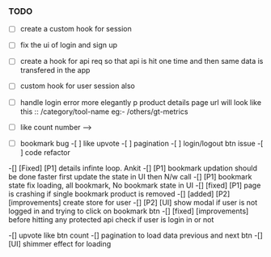 ### TODO

- [ ] create a custom hook for session
- [ ] fix the ui of login and sign up
- [ ] create a hook for api req so that api is hit one time and then same data is transfered
      in the app
- [ ] custom hook for user session also
- [ ] handle login error more elegantly
      p
      product details page url will look like this
      :: /category/tool-name
      eg:- /others/gt-metrics

- [ ] like count number -->

-[ ] bookmark bug -[ ] like upvote -[ ] pagination -[ ] login/logout btn issue -[ ] code refactor

-[] [Fixed] [P1] details infinte loop. Ankit
-[] [P1] bookmark updation should be done faster first update the state in UI then N/w call
-[] [P1] bookmark state fix loading, all bookmark, No bookmark state in UI
-[] [fixed] [P1] page is crashing if single bookmark product is removed
-[] [added] [P2] [improvements] create store for user
-[] [P2] [UI] show modal if user is not logged in and trying to click on bookmark btn
-[] [fixed] [improvements] before hitting any protected api check if user is login in or not

-[] upvote like btn count
-[] pagination to load data previous and next btn
-[] [UI] shimmer effect for loading
